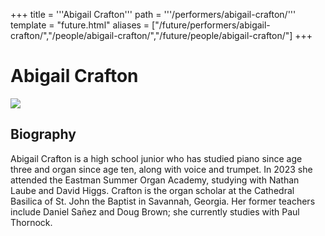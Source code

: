 +++
title = '''Abigail Crafton'''
path = '''/performers/abigail-crafton/'''
template = "future.html"
aliases = ["/future/performers/abigail-crafton/","/people/abigail-crafton/","/future/people/abigail-crafton/"]
+++

<h1>Abigail Crafton</h1>

<img class="speaker-photo" src="https://custom.cvent.com/C3A4539B19F74ABCB6FCE437F6BC0A74/files/event/910aaf2914d44586a56fbd0b3b2c31c0/d1881a4a87e54dbbb2f7db8c3fe0df8d.jpg">
<h2>Biography</h2>
<p>Abigail Crafton is a high school junior who has studied piano since age three and organ since age ten, along with voice and trumpet. In 2023 she attended the Eastman Summer Organ Academy, studying with Nathan Laube and David Higgs. Crafton is the organ scholar at the Cathedral Basilica of St. John the Baptist in Savannah, Georgia. Her former teachers include Daniel Sañez and Doug Brown; she currently studies with Paul Thornock.</p>

